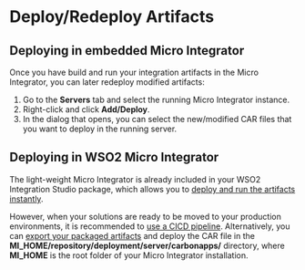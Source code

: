 # Deploy/Redeploy Artifacts

## Deploying in embedded Micro Integrator
Once you have build and run your integration artifacts in the Micro Integrator, you can later redeploy modified artifacts:

1. Go to the **Servers** tab and select the running Micro Integrator instance.
2. Right-click and click **Add/Deploy**. 
3. In the dialog that opens, you can select the new/modified CAR files that you want to deploy in the running server.

## Deploying in WSO2 Micro Integrator

The light-weight Micro Integrator is already included in your WSO2 Integration Studio package, which allows you to [deploy and run the artifacts instantly](#testing-build-and-run-the-integration). 

However, when your solutions are ready to be moved to your production environments, it is recommended to [use a CICD pipeline](../develop/using-cicd-pipeline.md). Alternatively, you can [export your packaged artifacts](#exporting-packaged-synapse-artifacts) and deploy the CAR file in the **MI_HOME/repository/deployment/server/carbonapps/** directory, where **MI_HOME** is the root folder of your Micro Integrator installation.